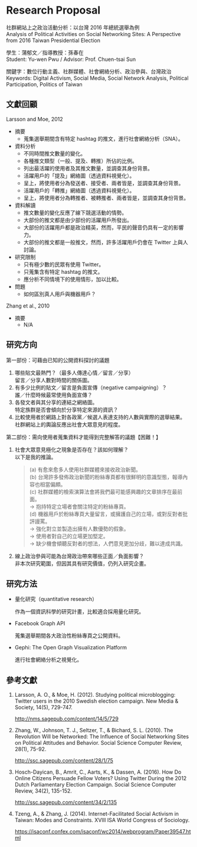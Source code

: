 # Research Proposal #

社群網站上之政治活動分析：以台灣 2016 年總統選舉為例  
Analysis of Political Activities on Social Networking Sites: A Perspective from 2016 Taiwan Presidential Election

學生：蒲郁文／指導教授：孫春在  
Student: Yu-wen Pwu / Advisor: Prof. Chuen-tsai Sun

關鍵字：數位行動主義、社群媒體、社會網絡分析、政治參與、台灣政治  
Keywords: Digital Activism, Social Media, Social Network Analysis, Political Participation, Politics of Taiwan

## 文獻回顧 ##

Larsson and Moe, 2012

* 摘要
  * 蒐集選舉期間含有特定 hashtag 的推文，進行社會網絡分析（SNA）。
* 資料分析
  * 不同時間推文數量的變化。
  * 各種推文類型（一般、提及、轉推）所佔的比例。
  * 列出最活躍的使用者及其推文數量，並調查其身份背景。
  * 活躍用戶的「提及」網絡圖（透過資料視覺化）。
  * 呈上，將使用者分為發送者、接受者、兩者皆是，並調查其身份背景。
  * 活躍用戶的「轉推」網絡圖（透過資料視覺化）。
  * 呈上，將使用者分為轉推者、被轉推者、兩者皆是，並調查其身份背景。
* 資料解讀
  * 推文數量的變化反應了線下競選活動的情勢。
  * 大部份的推文都是由少部份的活躍用戶所發出。
  * 大部份的活躍用戶都是政治精英，然而，平民的聲音仍具有一定的影響力。
  * 大部份的推文都是一般推文，然而，許多活躍用戶仍會在 Twitter 上與人討論。
* 研究限制
  * 只有極少數的民眾有使用 Twitter。
  * 只蒐集含有特定 hashtag 的推文。
  * 應分析不同情境下的使用情形，加以比較。
* 問題
  * 如何區別真人用戶與機器用戶？

Zhang et al., 2010

* 摘要
  * N/A

## 研究方向 ##

第一部份：可藉由已知的公開資料探討的議題

1. 哪些貼文最熱門？（最多人傳達心情／留言／分享）  
   留言／分享人數對時間的關係圖。
2. 有多少比例的貼文／留言是負面宣傳（negative campaigning）？  
   誰／什麼時候最常使用負面宣傳？
3. 各發文者與其分享的連結之網絡圖。  
   特定族群是否會傾向於分享特定來源的資訊？
4. 比較使用者於網路上對各政黨／候選人表達支持的人數與實際的選舉結果。  
   社群網站上的輿論反應出社會大眾意見的程度。

第二部份：需向使用者蒐集資料才能得到完整解答的議題【困難！】

1. 社會大眾意見極化之現象是否存在？該如何理解？  
   以下是我的推論。

   > (a) 有愈來愈多人使用社群媒體來接收政治新聞。  
   > (b) 台灣許多發佈政治新聞的粉絲專頁都有很鮮明的意識型態，報導內容也相當偏頗。  
   > (c) 社群媒體的檢索演算法會將我們最可能感興趣的文章排序在最前面。  
   > -> 抱持特定立場者會關注特定的粉絲專頁。  
   > (d) 機器用戶於粉絲專頁大量留言，或擁護自己的立場，或對反對者批評謾罵。  
   > -> 強化對立並製造出擁有人數優勢的假象。  
   > -> 使用者對自己的立場更加堅定。  
   > -> 缺少機會傾聽反對者的想法，人們意見更加分歧，難以達成共識。

2. 線上政治參與可能為台灣政治帶來哪些正面／負面影響？  
   非本次研究範圍，但因其具有研究價值，仍列入研究企畫。

## 研究方法 ##

* 量化研究（quantitative research）

  作為一個資訊科學的研究計畫，比較適合採用量化研究。

* Facebook Graph API

  蒐集選舉期間各大政治性粉絲專頁之公開資料。

* Gephi: The Open Graph Visualization Platform

  進行社會網絡分析之視覺化。

## 參考文獻 ##

1. Larsson, A. O., & Moe, H. (2012). Studying political microblogging: Twitter users in the 2010 Swedish election campaign. New Media & Society, 14(5), 729-747.

   http://nms.sagepub.com/content/14/5/729

2. Zhang, W., Johnson, T. J., Seltzer, T., & Bichard, S. L. (2010). The Revolution Will be Networked: The Influence of Social Networking Sites on Political Attitudes and Behavior. Social Science Computer Review, 28(1), 75-92.

   http://ssc.sagepub.com/content/28/1/75

3. Hosch-Dayican, B., Amrit, C., Aarts, K., & Dassen, A. (2016). How Do Online Citizens Persuade Fellow Voters? Using Twitter During the 2012 Dutch Parliamentary Election Campaign. Social Science Computer Review, 34(2), 135-152.

   http://ssc.sagepub.com/content/34/2/135

4. Tzeng, A., & Zhang, J. (2014). Internet-Facilitated Social Activism in Taiwan: Modes and Constraints. XVIII ISA World Congress of Sociology.

   https://isaconf.confex.com/isaconf/wc2014/webprogram/Paper39547.html

